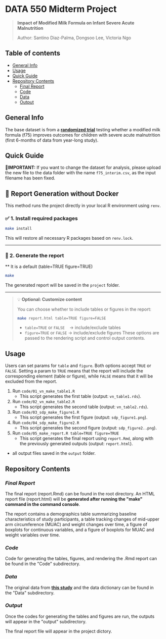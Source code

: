 # DATA 550 Midterm Project

> **Impact of Modified Milk Formula on Infant Severe Acute Malnutrition**
>
> Author: Santino Diaz-Palma, Dongsoo Lee, Victoria Ngo

## Table of contents

-   [General Info](#general-info)
-   [Usage](#usage)
-   [Quick Guide](#quick-guide)
-   [Repository Contents](#repository-contents)
    -   [Final Report](#final-report)
    -   [Code](#code)
    -   [Data](#data)
    -   [Output](#output)

## General Info

The base dataset is from a [**randomized trial**](https://pubmed.ncbi.nlm.nih.gov/30807589/) testing whether a modified milk formula (f75) improves outcomes for children with severe acute malnutrition (first 6-months of data from year-long study).

## Quick Guide
🚨**IMPORTANT:** If you want to change the dataset for analysis, please upload the new file to the data folder with the name `f75_interim.csv`, as the input filename has been fixed.

## 🧪 Report Generation without Docker

This method runs the project directly in your local R environment using `renv`.

### ✅ 1. Install required packages

```bash
make install
```

This will restore all necessary R packages based on `renv.lock`.

---

### 📝 2. Generate the report
** It is a default (table=TRUE figure=TRUE)
```bash
make
```

The generated report will be saved in the `project` folder.

---

> 💡 **Optional: Customize content**
>
> You can choose whether to include tables or figures in the report:
>
> ```bash
> make report.html table=TRUE figure=FALSE
> ```
> - `table=TRUE` or `FALSE` &nbsp;&nbsp;&nbsp;→ include/exclude tables  
> - `figure=TRUE` or `FALSE` → include/exclude figures
> These options are passed to the rendering script and control output contents.


## Usage
Users can set params for `table` and `figure`. 
Both options accept `TRUE` or `FALSE`. Setting a param to `TRUE` means that the report will include the corresponding element (table or figure), while `FALSE` means that it will be excluded from the report.

1. Run `code/01_vn_make_table1.R`
    - This script generates the first table (output: `vn_table1.rds`).
2. Run `code/02_vn_make_table2.R`
    - This script generates the second table (output: `vn_table2.rds`).
3. Run `code/03_sdp_make_figure1.R`
    - This script generates the first figure (output: `sdp_figure1.png`).
4. Run `code/04_sdp_make_figure2.R`
    - This script generates the second figure (output: `sdp_figure2..png`).
5. Run `code/05_make_report.R table=TRUE figure=TRUE`
    - This script generates the final report using `report.Rmd`, along with the previously generated outputs (output: `report.html`).

* all output files saved in the `output` folder.

## Repository Contents

### *Final Report* 

The final report (report.Rmd) can be found in the root directory. An HTML report file (report.html) will be **generated after running the "make" command in the command console**.

The report contains a demographics table summarizing baseline characteristics of study participants, a table tracking changes of mid-upper arm circumference (MUAC) and weight changes over time, a figure of boxplots for continuous variables, and a figure of boxplots for MUAC and weight variables over time.

### *Code* 

Code for generating the tables, figures, and rendering the .Rmd report can be found in the "Code" subdirectory.

### *Data* 

The original data from [**this study**](https://pubmed.ncbi.nlm.nih.gov/30807589/) and the data dictionary can be found in the "Data" subdirectory.


### *Output* 

Once the codes for generating the tables and figures are run, the outputs will appear in the "output" subdirectory.

The final report file will appear in the project dictory.

